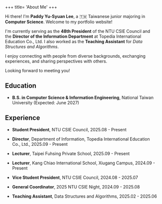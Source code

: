 +++
title= 'About Me'
+++

Hi there! I'm **Paddy Yu-Syuan Lee**, a :taiwan: Taiwanese junior majoring in **Computer Science**. Welcome to my portfolio website!

I'm currently serving as the **48th President** of the NTU CSIE Council and the **Director of the Information Department** at Topedia International Education Co., Ltd. I also worked as the **Teaching Assistant** for *Data Structures and Algorithms*.

I enjoy connecting with people from diverse backgrounds, exchanging experiences, and sharing perspectives with others.

Looking forward to meeting you!

## Education

* **B.S. in Computer Science & Information Engineering**, National Taiwan University (Expected: June 2027)


## Experience

* **Student President**, NTU CSIE Council, 2025.08 - Present

* **Director**, Department of Information, Topedia International Education Co., Ltd., 2025.09 - Present

* **Lecturer**, Taipei Fuhsing Private School, 2025.09 - Present

* **Lecturer**, Kang Chiao International School, Xiugang Campus, 2024.09 - Present

* **Vice Student President**, NTU CSIE Council, 2024.08 - 2025.07

* **General Coordinator**, 2025 NTU CSIE Night, 2024.09 - 2025.08

* **Teaching Assistant**, Data Structures and Algorithms, 2025.02 - 2025.06
